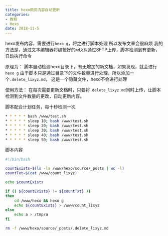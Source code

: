 ```yaml
---
title: hexo网页内容自动更新
categories:                
- 教程
- Hexo
date: 2018-11-5
---
```


hexo发布内容，需要进行`hexo g`，将之进行脚本处理
所以发布文章会很麻烦
我的方法是，通过文本编辑器将编辑好的`md文件`通过SFTP上传，脚本检测到有更新，自动执行命令

原理为：
脚本自动检测hexo目录下，有无增加的新文档，如果发现，就会进行`hexo g`
由于脚本只是通过目录下的文件数量进行处理，所以添加一个`.delete_lixyz.md`，
这是一个隐藏文件，hexo不会进行处理

使用方法：
在每次需要更新文档时，只要将`.delete_lixyz.md`同时上传，让脚本检测到文件数量的更改，自动更新内容。

脚本配合计划任务，每十秒检测一次

```bash
* * * * * bash /www/test.sh
* * * * * sleep 10; bash /www/test.sh
* * * * * sleep 20; bash /www/test.sh
* * * * * sleep 30; bash /www/test.sh
* * * * * sleep 40; bash /www/test.sh
* * * * * sleep 50; bash /www/test.sh
```

脚本内容

```bash
#!/bin/bash

countExists=$(ls -la /www/hexo/source/_posts | wc -l)
countTxt=$(cat /www/count_lixyz)

echo $countExists

if (( ${countExists} != ${countTxt} ))
then
    cd /www/hexo && hexo g
    echo ${countExists} > /www/count_lixyz
else
    echo a > /tmp/a
fi

rm -f /www/hexo/source/_posts/.delete_lixyz.md

```
